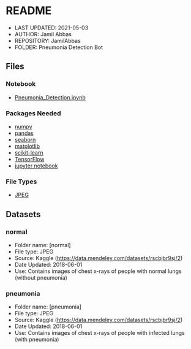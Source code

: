 # README

* LAST UPDATED: 2021-05-03
* AUTHOR: Jamil Abbas
* REPOSITORY: JamilAbbas
* FOLDER: Pneumonia Detection Bot

## Files
### Notebook
- [Pneumonia_Detection.ipynb](https://github.com/JamilAbbas-Hub/JamilAbbas/blob/master/Pneumonia%20Detection/Pneumonia_Detection.ipynb)

### Packages Needed
- [numpy](https://numpy.org/)
- [pandas](https://pandas.pydata.org/)
- [seaborn](https://seaborn.pydata.org/)
- [matplotlib](https://matplotlib.org/)
- [scikit-learn](https://scikit-learn.org/stable/)
- [TensorFlow](https://www.tensorflow.org/)
- [jupyter notebook](https://jupyter.org/)

### File Types
- [JPEG](https://jpeg.org/)

## Datasets
### normal
- Folder name: [normal]
- File type: JPEG
- Source: Kaggle (https://data.mendeley.com/datasets/rscbjbr9sj/2)
- Date Updated: 2018-06-01
- Use: Contains images of chest x-rays of people with normal lungs (without pneumonia)
### pneumonia
- Folder name: [pneumonia]
- File type: JPEG
- Source: Kaggle (https://data.mendeley.com/datasets/rscbjbr9sj/2)
- Date Updated: 2018-06-01
- Use: Contains images of chest x-rays of people with infected lungs (with pneumonia)
